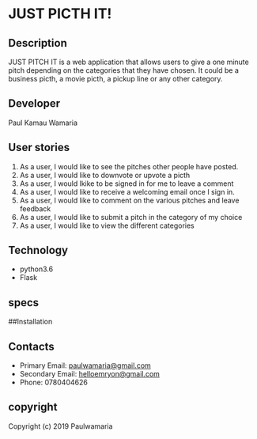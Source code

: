# JUST PICTH IT!

## Description

JUST PITCH IT is a web application that allows users to give a one minute pitch  depending on the categories that they  have chosen. It  could be a  business picth, a movie  picth, a pickup line or any other category.

## Developer

Paul Kamau Wamaria



## User stories

1. As a user, I would like to see the pitches other people have posted.
1. As a user, I would like to downvote or upvote a picth
1. As a user, I would lkike to be signed  in for me to leave a comment
1. As a  user, I would like to receive a welcoming email once I sign in.
1. As a user, I would like to comment on the various pitches and leave feedback
1. As a user, I  would like to submit a pitch in the  category of my choice
1. As a user, I would like to view the different categories


## Technology

* python3.6
* Flask

## specs




##Installation 

 


## Contacts

* Primary Email: paulwamaria@gmail.com
* Secondary Email: helloemryon@gmail.com
* Phone: 0780404626

## copyright

Copyright (c) 2019 Paulwamaria